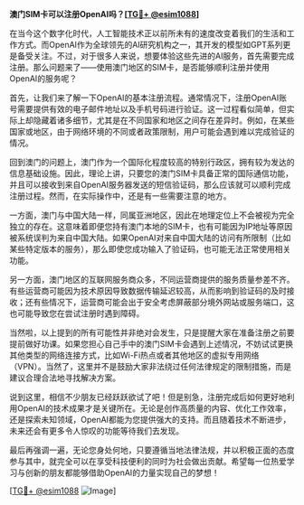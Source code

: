**澳门SIM卡可以注册OpenAI吗？[[TG💪+ @esim1088](https://t.me/s/esim1088)]**

在当今这个数字化时代，人工智能技术正以前所未有的速度改变着我们的生活和工作方式。而OpenAI作为全球领先的AI研究机构之一，其开发的模型如GPT系列更是备受关注。不过，对于很多人来说，想要体验这些先进的AI服务，首先需要完成注册。那么问题来了——使用澳门地区的SIM卡，是否能够顺利注册并使用OpenAI的服务呢？

首先，让我们来了解一下OpenAI的基本注册流程。通常情况下，注册OpenAI账号需要提供有效的电子邮件地址以及手机号码进行验证。这一过程看似简单，但实际上却隐藏着诸多细节，尤其是在不同国家和地区之间存在差异时。例如，在某些国家或地区，由于网络环境的不同或者政策限制，用户可能会遇到难以完成验证的情况。

回到澳门的问题上，澳门作为一个国际化程度较高的特别行政区，拥有较为发达的信息基础设施。因此，理论上讲，只要您的澳门SIM卡具备正常的国际通信功能，并且可以接收到来自OpenAI服务器发送的短信验证码，那么应该就可以顺利完成注册过程。然而，在实际操作中，还是有一些需要注意的地方。

一方面，澳门与中国大陆一样，同属亚洲地区，因此在地理定位上不会被视为完全独立的存在。这意味着即便您持有澳门本地的SIM卡，也有可能因为IP地址等原因被系统误判为来自中国大陆。如果OpenAI对来自中国大陆的访问有所限制（比如某些特定版本的服务），那么即使您成功输入了验证码，也可能无法正常使用相关功能。

另一方面，澳门地区的互联网服务商众多，不同运营商提供的服务质量参差不齐。有些运营商可能因为技术原因导致数据传输延迟较高，从而影响到验证码的及时接收；还有些情况下，运营商可能会出于安全考虑屏蔽部分境外网站或服务端口，这也可能导致您在尝试注册时遇到障碍。

当然啦，以上提到的所有可能性并非绝对会发生，只是提醒大家在准备注册之前要提前做好功课。如果您担心自己手中的澳门SIM卡会遇到上述情况，不妨试试更换其他类型的网络连接方式，比如Wi-Fi热点或者其他地区的虚拟专用网络（VPN）。当然了，这里并不是鼓励大家非法绕过任何法律规定的限制措施，而是建议合理合法地寻找解决方案。

说到这里，相信不少朋友已经跃跃欲试了吧！但是别急，注册完成后如何更好地利用OpenAI的技术成果才是关键所在。无论是创作高质量的内容、优化工作效率，还是探索未知领域，OpenAI都能为您提供强大的支持。而且随着技术不断进步，未来还会有更多令人惊叹的功能等待我们去发现。

最后再强调一遍，无论您身处何地，只要遵循当地法律法规，并以积极正面的态度参与其中，就完全可以在享受科技便利的同时为社会做出贡献。希望每一位热爱学习与创新的朋友都能够借助OpenAI的力量实现自己的梦想！

[[TG💪+ @esim1088](https://t.me/s/esim1088) ![Image](https://i.postimg.cc/4NQfJmqS/Snipaste-2025-05-13-00-14-12.png)]